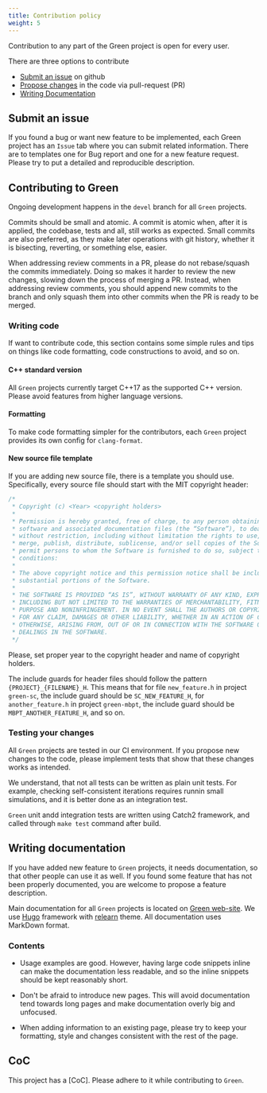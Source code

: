 ```yaml
---
title: Contribution policy
weight: 5
---
```


Contribution to any part of the Green project is open for every user.

There are three options to contribute
  - [Submit an issue](#submit-an-issue) on github
  - [Propose changes](#contributing-to-green) in the code via pull-request (PR)
  - [Writing Documentation](#writing-documentation)


## Submit an issue

If you found a bug or want new feature to be implemented, each Green project
has an `Issue` tab where you can submit related information. There are to templates
one for Bug report and one for a new feature request. Please try to 
put a detailed and reproducible description.


## Contributing to Green

Ongoing development happens in the `devel` branch for all `Green` projects.

Commits should be small and atomic. A commit is atomic when, after it is
applied, the codebase, tests and all, still works as expected. Small
commits are also preferred, as they make later operations with git history,
whether it is bisecting, reverting, or something else, easier.


When addressing review comments in a PR, please do not rebase/squash the
commits immediately. Doing so makes it harder to review the new changes,
slowing down the process of merging a PR. Instead, when addressing review
comments, you should append new commits to the branch and only squash
them into other commits when the PR is ready to be merged.

### Writing code

If want to contribute code, this section contains some simple rules
and tips on things like code formatting, code constructions to avoid,
and so on.

#### **C++ standard version**

All `Green` projects currently target C++17 as the supported C++ version.
Please avoid features from higher language versions.


#### **Formatting**

To make code formatting simpler for the contributors, each `Green` project provides
its own config for `clang-format`.

#### **New source file template**

If you are adding new source file, there is a template you should use.
Specifically, every source file should start with the MIT copyright header:
```cpp
/*
 * Copyright (c) <Year> <copyright holders>
 *
 * Permission is hereby granted, free of charge, to any person obtaining a copy of this 
 * software and associated documentation files (the “Software”), to deal in the Software
 * without restriction, including without limitation the rights to use, copy, modify, 
 * merge, publish, distribute, sublicense, and/or sell copies of the Software, and to 
 * permit persons to whom the Software is furnished to do so, subject to the following 
 * conditions:
 *
 * The above copyright notice and this permission notice shall be included in all copies or 
 * substantial portions of the Software.
 *
 * THE SOFTWARE IS PROVIDED “AS IS”, WITHOUT WARRANTY OF ANY KIND, EXPRESS OR IMPLIED,
 * INCLUDING BUT NOT LIMITED TO THE WARRANTIES OF MERCHANTABILITY, FITNESS FOR A PARTICULAR
 * PURPOSE AND NONINFRINGEMENT. IN NO EVENT SHALL THE AUTHORS OR COPYRIGHT HOLDERS BE LIABLE
 * FOR ANY CLAIM, DAMAGES OR OTHER LIABILITY, WHETHER IN AN ACTION OF CONTRACT, TORT OR
 * OTHERWISE, ARISING FROM, OUT OF OR IN CONNECTION WITH THE SOFTWARE OR THE USE OR OTHER
 * DEALINGS IN THE SOFTWARE.
 */
```
Please, set proper year to the copyright header and name of copyright holders.


The include guards for header files should follow the pattern `{PROJECT}_{FILENAME}_H`.
This means that for file `new_feature.h` in project `green-sc`, the include guard should
be `SC_NEW_FEATURE_H`, for `another_feature.h` in project `green-mbpt`, the include
guard should be `MBPT_ANOTHER_FEATURE_H`, and so on.


### Testing your changes

All `Green` projects are tested in our CI environment.
If you propose new changes to the code, please implement tests that show that
these changes works as intended. 


We understand, that not all tests can be written as plain unit tests. 
For example, checking self-consistent iterations requires runnin small simulations,
and it is better done as an integration test. 

`Green` unit andd integration tests are written using Catch2 framework, 
and called through `make test` command after build.



## Writing documentation

If you have added new feature to `Green` projects, it needs documentation, 
so that other people can use it as well. If you found some feature that has 
not been properly documented, you are welcome to propose a feature description.


Main documentation for all `Green` projects is located on [Green web-site](https://green-phys.org).
We use [Hugo](https://github.com/gohugoio/hugo) framework with [relearn](https://github.com/McShelby/hugo-theme-relearn) theme.
All documentation uses MarkDown format.


### Contents

* Usage examples are good. However, having large code snippets inline
can make the documentation less readable, and so the inline snippets
should be kept reasonably short.

* Don't be afraid to introduce new pages. This will avoid documentation
tend towards long pages and make documentation overly big and unfocused.

* When adding information to an existing page, please try to keep your
formatting, style and changes consistent with the rest of the page.


## CoC

This project has a [CoC]. Please adhere to it while contributing to `Green`.


